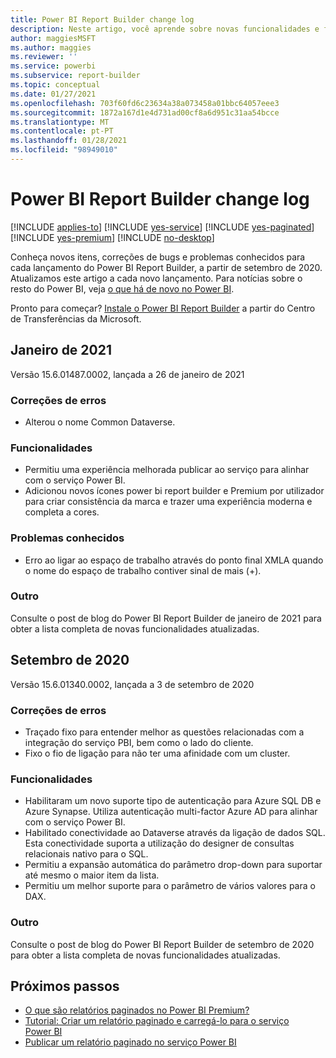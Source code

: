 ```yaml
---
title: Power BI Report Builder change log
description: Neste artigo, você aprende sobre novas funcionalidades e funcionalidades em relatórios paginados power BI para o serviço Power BI.
author: maggiesMSFT
ms.author: maggies
ms.reviewer: ''
ms.service: powerbi
ms.subservice: report-builder
ms.topic: conceptual
ms.date: 01/27/2021
ms.openlocfilehash: 703f60fd6c23634a38a073458a01bbc64057eee3
ms.sourcegitcommit: 1872a167d1e4d731ad00cf8a6d951c31aa54bcce
ms.translationtype: MT
ms.contentlocale: pt-PT
ms.lasthandoff: 01/28/2021
ms.locfileid: "98949010"
---
```

# <a name="power-bi-report-builder-change-log"></a>Power BI Report Builder change log

[!INCLUDE [applies-to](../includes/applies-to.md)] [!INCLUDE [yes-service](../includes/yes-service.md)] [!INCLUDE [yes-paginated](../includes/yes-paginated.md)] [!INCLUDE [yes-premium](../includes/yes-premium.md)] [!INCLUDE [no-desktop](../includes/no-desktop.md)] 

Conheça novos itens, correções de bugs e problemas conhecidos para cada lançamento do Power BI Report Builder, a partir de setembro de 2020. Atualizamos este artigo a cada novo lançamento. Para notícias sobre o resto do Power BI, veja [o que há de novo no Power BI](../fundamentals/desktop-latest-update.md).

Pronto para começar? [Instale o Power BI Report Builder](https://go.microsoft.com/fwlink/?linkid=2086513) a partir do Centro de Transferências da Microsoft.

## <a name="january-2021"></a>Janeiro de 2021 

Versão 15.6.01487.0002, lançada a 26 de janeiro de 2021 

### <a name="bug-fixes"></a>Correções de erros 

- Alterou o nome Common Dataverse. 

### <a name="features"></a>Funcionalidades

- Permitiu uma experiência melhorada publicar ao serviço para alinhar com o serviço Power BI. 
- Adicionou novos ícones power bi report builder e Premium por utilizador para criar consistência da marca e trazer uma experiência moderna e completa a cores.

### <a name="known-issues"></a>Problemas conhecidos

- Erro ao ligar ao espaço de trabalho através do ponto final XMLA quando o nome do espaço de trabalho contiver sinal de mais (+).  

### <a name="other"></a>Outro 
Consulte o post de blog do Power BI Report Builder de janeiro de 2021 para obter a lista completa de novas funcionalidades atualizadas.

## <a name="september-2020"></a>Setembro de 2020 

Versão 15.6.01340.0002, lançada a 3 de setembro de 2020 

### <a name="bug-fixes"></a>Correções de erros

- Traçado fixo para entender melhor as questões relacionadas com a integração do serviço PBI, bem como o lado do cliente. 
- Fixo o fio de ligação para não ter uma afinidade com um cluster. 

### <a name="features"></a>Funcionalidades

- Habilitaram um novo suporte tipo de autenticação para Azure SQL DB e Azure Synapse. Utiliza autenticação multi-factor Azure AD para alinhar com o serviço Power BI.
- Habilitado conectividade ao Dataverse através da ligação de dados SQL. Esta conectividade suporta a utilização do designer de consultas relacionais nativo para o SQL. 
- Permitiu a expansão automática do parâmetro drop-down para suportar até mesmo o maior item da lista. 
- Permitiu um melhor suporte para o parâmetro de vários valores para o DAX. 

### <a name="other"></a>Outro 

Consulte o post de blog do Power BI Report Builder de setembro de 2020 para obter a lista completa de novas funcionalidades atualizadas.

## <a name="next-steps"></a>Próximos passos 

- [O que são relatórios paginados no Power BI Premium?](paginated-reports-report-builder-power-bi.md)  
- [Tutorial: Criar um relatório paginado e carregá-lo para o serviço Power BI](paginated-reports-quickstart-aw.md)
- [Publicar um relatório paginado no serviço Power BI](paginated-reports-save-to-power-bi-service.md)

